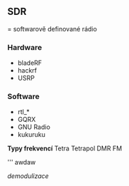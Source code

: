 ## SDR
= softwarově definované rádio
### Hardware
- bladeRF
- hackrf
- USRP

### Software
- rtl_*
- GQRX
- GNU Radio
- kukuruku

**Typy frekvencí**
Tetra
Tetrapol
DMR
FM

'''
awdaw

*demodulizace* 
<!--stackedit_data:
eyJoaXN0b3J5IjpbLTk2NDgzNjU2NSwtNDczMjIzMDc2LDIxMD
M4NTY2XX0=
-->
